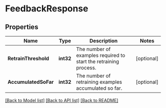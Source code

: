 # FeedbackResponse

## Properties

Name | Type | Description | Notes
------------ | ------------- | ------------- | -------------
**RetrainThreshold** | **int32** | The number of examples required to start the retraining process. | [optional] 
**AccumulatedSoFar** | **int32** | The number of retraining examples accumulated so far. | [optional] 

[[Back to Model list]](../README.md#documentation-for-models) [[Back to API list]](../README.md#documentation-for-api-endpoints) [[Back to README]](../README.md)


